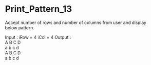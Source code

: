 # Print_Pattern_13

Accept number of rows and number of columns from user and display
below pattern.

Input : iRow = 4	iCol = 4
Output : 	                                    
            A     B     C     D                       
            a     b     c     d                 
            A     B     C     D                             
            a     b     c     d                 

